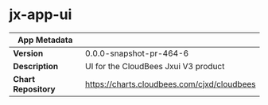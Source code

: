 # jx-app-ui

|App Metadata||
|---|---|
| **Version** | 0.0.0-snapshot-pr-464-6 |
| **Description** | UI for the CloudBees Jxui V3 product |
| **Chart Repository** | https://charts.cloudbees.com/cjxd/cloudbees |
